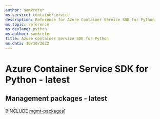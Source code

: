 ```yaml
---
author: samkreter
ms.service: containerservice
description: Reference for Azure Container Service SDK for Python
ms.topic: reference
ms.devlang: python
ms.author: samkreter
title: Azure Container Service SDK for Python
ms.data: 10/10/2022
---
```

# Azure Container Service SDK for Python - latest

## Management packages - latest
[!INCLUDE [mgmt-packages](container-service-mgmt-index.md)]